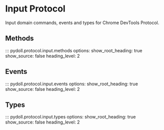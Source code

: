 # Input Protocol

Input domain commands, events and types for Chrome DevTools Protocol.

## Methods

::: pydoll.protocol.input.methods
    options:
      show_root_heading: true
      show_source: false
      heading_level: 2

## Events

::: pydoll.protocol.input.events
    options:
      show_root_heading: true
      show_source: false
      heading_level: 2

## Types

::: pydoll.protocol.input.types
    options:
      show_root_heading: true
      show_source: false
      heading_level: 2